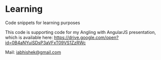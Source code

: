 # Learning
Code snippets for learning purposes

This code is supporting code for my Angling with AngularJS presentation, which is available here: https://drive.google.com/open?id=0B4aNYuiSDsP3aVFxT09VS1ZzRWc

Mail: iabhishek@gmail.com
